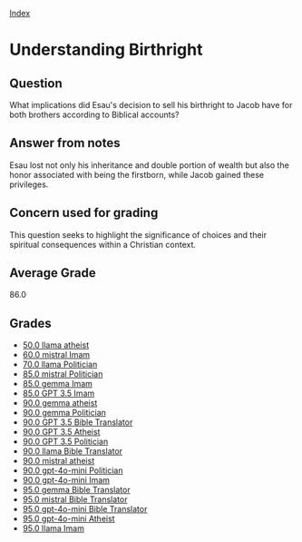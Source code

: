 
[Index](../index.md)
# Understanding Birthright
## Question
What implications did Esau's decision to sell his birthright to Jacob have for both brothers according to Biblical accounts?

## Answer from notes
Esau lost not only his inheritance and double portion of wealth but also the honor associated with being the firstborn, while Jacob gained these privileges.

## Concern used for grading
This question seeks to highlight the significance of choices and their spiritual consequences within a Christian context.

## Average Grade
86.0

## Grades
 * [50.0 llama atheist](../answers/llama_atheist/Understanding_Birthright.md)
 * [60.0 mistral Imam](../answers/mistral_Imam/Understanding_Birthright.md)
 * [70.0 llama Politician](../answers/llama_Politician/Understanding_Birthright.md)
 * [85.0 mistral Politician](../answers/mistral_Politician/Understanding_Birthright.md)
 * [85.0 gemma Imam](../answers/gemma_Imam/Understanding_Birthright.md)
 * [85.0 GPT 3.5 Imam](../answers/GPT_3.5_Imam/Understanding_Birthright.md)
 * [90.0 gemma atheist](../answers/gemma_atheist/Understanding_Birthright.md)
 * [90.0 gemma Politician](../answers/gemma_Politician/Understanding_Birthright.md)
 * [90.0 GPT 3.5 Bible Translator](../answers/GPT_3.5_Bible_Translator/Understanding_Birthright.md)
 * [90.0 GPT 3.5 Atheist](../answers/GPT_3.5_Atheist/Understanding_Birthright.md)
 * [90.0 GPT 3.5 Politician](../answers/GPT_3.5_Politician/Understanding_Birthright.md)
 * [90.0 llama Bible Translator](../answers/llama_Bible_Translator/Understanding_Birthright.md)
 * [90.0 mistral atheist](../answers/mistral_atheist/Understanding_Birthright.md)
 * [90.0 gpt-4o-mini Politician](../answers/gpt-4o-mini_Politician/Understanding_Birthright.md)
 * [90.0 gpt-4o-mini Imam](../answers/gpt-4o-mini_Imam/Understanding_Birthright.md)
 * [95.0 gemma Bible Translator](../answers/gemma_Bible_Translator/Understanding_Birthright.md)
 * [95.0 mistral Bible Translator](../answers/mistral_Bible_Translator/Understanding_Birthright.md)
 * [95.0 gpt-4o-mini Bible Translator](../answers/gpt-4o-mini_Bible_Translator/Understanding_Birthright.md)
 * [95.0 gpt-4o-mini Atheist](../answers/gpt-4o-mini_Atheist/Understanding_Birthright.md)
 * [95.0 llama Imam](../answers/llama_Imam/Understanding_Birthright.md)
